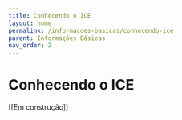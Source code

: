 ```yaml
---
title: Conhecendo o ICE
layout: home
permalink: /informacoes-basicas/conhecendo-ice
parent: Informações Básicas
nav_order: 2
---
```


# Conhecendo o ICE

[[Em construção]]